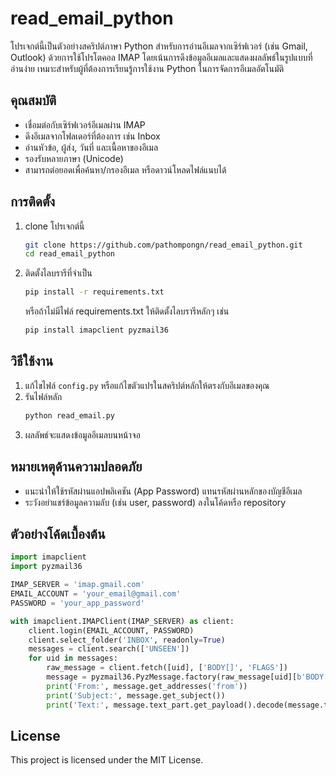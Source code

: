 # read_email_python

โปรเจกต์นี้เป็นตัวอย่างสคริปต์ภาษา Python สำหรับการอ่านอีเมลจากเซิร์ฟเวอร์ (เช่น Gmail, Outlook) ด้วยการใช้โปรโตคอล IMAP โดยเน้นการดึงข้อมูลอีเมลและแสดงผลลัพธ์ในรูปแบบที่อ่านง่าย เหมาะสำหรับผู้ที่ต้องการเรียนรู้การใช้งาน Python ในการจัดการอีเมลอัตโนมัติ

## คุณสมบัติ

- เชื่อมต่อกับเซิร์ฟเวอร์อีเมลผ่าน IMAP
- ดึงอีเมลจากโฟลเดอร์ที่ต้องการ เช่น Inbox
- อ่านหัวข้อ, ผู้ส่ง, วันที่ และเนื้อหาของอีเมล
- รองรับหลายภาษา (Unicode)
- สามารถต่อยอดเพื่อค้นหา/กรองอีเมล หรือดาวน์โหลดไฟล์แนบได้

## การติดตั้ง

1. clone โปรเจกต์นี้
   ```bash
   git clone https://github.com/pathompongn/read_email_python.git
   cd read_email_python
   ```
2. ติดตั้งไลบรารีที่จำเป็น
   ```bash
   pip install -r requirements.txt
   ```
   หรือถ้าไม่มีไฟล์ requirements.txt ให้ติดตั้งไลบรารีหลักๆ เช่น
   ```bash
   pip install imapclient pyzmail36
   ```

## วิธีใช้งาน

1. แก้ไขไฟล์ `config.py` หรือแก้ไขตัวแปรในสคริปต์หลักให้ตรงกับอีเมลของคุณ
2. รันไฟล์หลัก
   ```bash
   python read_email.py
   ```
3. ผลลัพธ์จะแสดงข้อมูลอีเมลบนหน้าจอ

## หมายเหตุด้านความปลอดภัย

- แนะนำให้ใช้รหัสผ่านแอปพลิเคชัน (App Password) แทนรหัสผ่านหลักของบัญชีอีเมล
- ระวังอย่าแชร์ข้อมูลความลับ (เช่น user, password) ลงในโค้ดหรือ repository

## ตัวอย่างโค้ดเบื้องต้น

```python
import imapclient
import pyzmail36

IMAP_SERVER = 'imap.gmail.com'
EMAIL_ACCOUNT = 'your_email@gmail.com'
PASSWORD = 'your_app_password'

with imapclient.IMAPClient(IMAP_SERVER) as client:
    client.login(EMAIL_ACCOUNT, PASSWORD)
    client.select_folder('INBOX', readonly=True)
    messages = client.search(['UNSEEN'])
    for uid in messages:
        raw_message = client.fetch([uid], ['BODY[]', 'FLAGS'])
        message = pyzmail36.PyzMessage.factory(raw_message[uid][b'BODY[]'])
        print('From:', message.get_addresses('from'))
        print('Subject:', message.get_subject())
        print('Text:', message.text_part.get_payload().decode(message.text_part.charset))
```

## License

This project is licensed under the MIT License.

